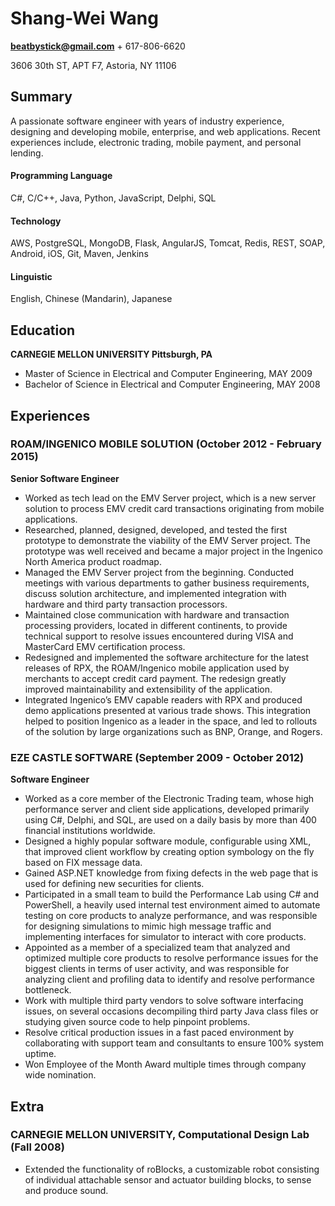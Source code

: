 # Shang-Wei Wang
**beatbystick@gmail.com** + 617-806-6620

3606 30th ST, APT F7, Astoria, NY 11106

## Summary
A passionate software engineer with years of industry experience, designing and developing mobile, enterprise, and web applications.  Recent experiences include, electronic trading, mobile payment, and personal lending.

#### Programming Language
C#, C/C++, Java, Python, JavaScript, Delphi, SQL
#### Technology
AWS, PostgreSQL, MongoDB, Flask, AngularJS, Tomcat, Redis, REST, SOAP, Android, iOS, Git, Maven, Jenkins
#### Linguistic
English, Chinese (Mandarin), Japanese

## Education
**CARNEGIE MELLON UNIVERSITY Pittsburgh, PA**
+ Master of Science in Electrical and Computer Engineering, MAY 2009
+ Bachelor of Science in Electrical and Computer Engineering, MAY 2008

## Experiences
### ROAM/INGENICO MOBILE SOLUTION (October 2012 - February 2015)
**Senior Software Engineer**
+ Worked as tech lead on the EMV Server project, which is a new server solution to process EMV credit card transactions originating from mobile applications.
+ Researched, planned, designed, developed, and tested the first prototype to demonstrate the viability of the EMV Server project. The prototype was well received and became a major project in the Ingenico North America product roadmap.
+ Managed the EMV Server project from the beginning. Conducted meetings with various departments to gather business requirements, discuss solution architecture, and implemented integration with hardware and third party transaction processors.
+ Maintained close communication with hardware and transaction processing providers, located in different continents, to provide technical support to resolve issues encountered during VISA and MasterCard EMV certification process.
+ Redesigned and implemented the software architecture for the latest releases of RPX, the ROAM/Ingenico mobile application used by merchants to accept credit card payment. The redesign greatly improved maintainability and extensibility of the application.
+ Integrated Ingenico’s EMV capable readers with RPX and produced demo applications presented at various trade shows. This integration helped to position Ingenico as a leader in the space, and led to rollouts of the solution by large organizations such as BNP, Orange, and Rogers.

### EZE CASTLE SOFTWARE (September 2009 - October 2012)
**Software Engineer**
+ Worked as a core member of the Electronic Trading team, whose high performance server and client side applications, developed primarily using C#, Delphi, and SQL, are used on a daily basis by more than 400 financial institutions worldwide.
+ Designed a highly popular software module, configurable using XML, that improved client workflow by creating option symbology on the fly based on FIX message data.
+ Gained ASP.NET knowledge from fixing defects in the web page that is used for defining new securities for clients.
+ Participated in a small team to build the Performance Lab using C# and PowerShell, a heavily used internal test environment aimed to automate testing on core products to analyze performance, and was responsible for designing simulations to mimic high message traffic and implementing interfaces for simulator to interact with core products.
+ Appointed as a member of a specialized team that analyzed and optimized multiple core products to resolve performance issues for the biggest clients in terms of user activity, and was responsible for analyzing client and profiling data to identify and resolve performance bottleneck.
+ Work with multiple third party vendors to solve software interfacing issues, on several occasions decompiling third party Java class files or studying given source code to help pinpoint problems.
+ Resolve critical production issues in a fast paced environment by collaborating with support team and consultants to ensure 100% system uptime.
+ Won Employee of the Month Award multiple times through company wide nomination.

## Extra
### CARNEGIE MELLON UNIVERSITY, Computational Design Lab (Fall 2008)
+ Extended the functionality of roBlocks, a customizable robot consisting of individual attachable sensor and actuator building blocks, to sense and produce sound.
